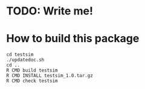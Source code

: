 # TODO: Write me!

# How to build this package

```
cd testsim
./updatedoc.sh
cd ..
R CMD build testsim
R CMD INSTALL testsim_1.0.tar.gz
R CMD check testsim
```
